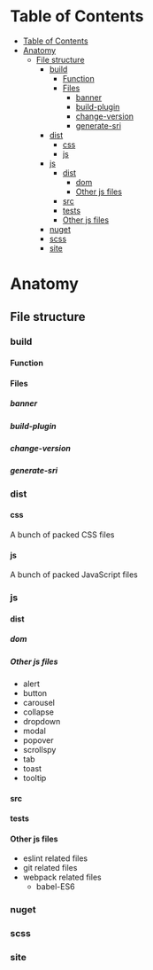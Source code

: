# Table of Contents
- [Table of Contents](#table-of-contents)
- [Anatomy](#anatomy)
  - [File structure](#file-structure)
    - [build](#build)
      - [Function](#function)
      - [Files](#files)
        - [banner](#banner)
        - [build-plugin](#build-plugin)
        - [change-version](#change-version)
        - [generate-sri](#generate-sri)
    - [dist](#dist)
      - [css](#css)
      - [js](#js)
    - [js](#js-1)
      - [dist](#dist-1)
        - [dom](#dom)
        - [Other js files](#other-js-files)
      - [src](#src)
      - [tests](#tests)
      - [Other js files](#other-js-files-1)
    - [nuget](#nuget)
    - [scss](#scss)
    - [site](#site)
# Anatomy
## File structure
### build
#### Function
#### Files
##### banner
##### build-plugin
##### change-version
##### generate-sri
### dist
#### css
A bunch of packed CSS files
#### js
A bunch of packed JavaScript files
### js 
#### dist
##### dom
##### Other js files
- alert
- button
- carousel
- collapse
- dropdown
- modal
- popover
- scrollspy
- tab
- toast
- tooltip
#### src
#### tests
#### Other js files
- eslint related files
- git related files
- webpack related files
  - babel-ES6
### nuget
### scss
### site
